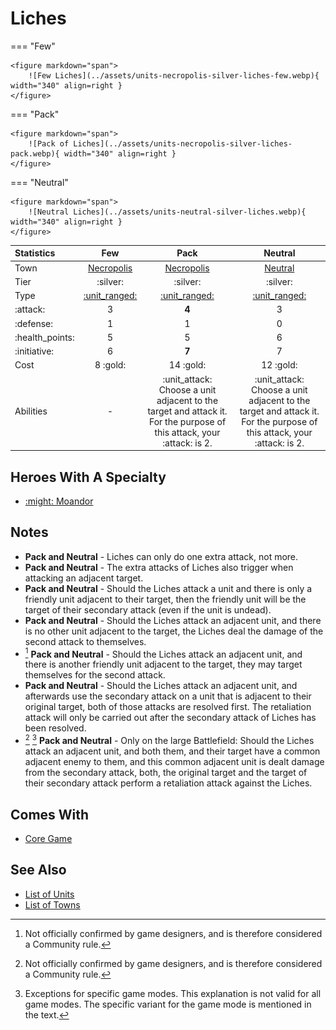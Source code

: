 # Liches

=== "Few"

    <figure markdown="span">
        ![Few Liches](../assets/units-necropolis-silver-liches-few.webp){ width="340" align=right }
    </figure>

=== "Pack"

    <figure markdown="span">
        ![Pack of Liches](../assets/units-necropolis-silver-liches-pack.webp){ width="340" align=right }
    </figure>

=== "Neutral"

    <figure markdown="span">
        ![Neutral Liches](../assets/units-neutral-silver-liches.webp){ width="340" align=right }
    </figure>


| Statistics | Few | Pack | Neutral |
| :--- | :---: | :---: | :---: |
| Town | [Necropolis](../towns/necropolis.md) | [Necropolis](../towns/necropolis.md) | [Neutral](../towns/neutral.md) |
| Tier | :silver: | :silver: | :silver: |
| Type | [:unit_ranged:](../keywords/ranged_unit.md) | [:unit_ranged:](../keywords/ranged_unit.md) | [:unit_ranged:](../keywords/ranged_unit.md) |
| :attack: | 3 | **4** | 3 |
| :defense: | 1 | 1 | 0 |
| :health_points: | 5 | 5 | 6 |
| :initiative: | 6 | **7** | 7 |
| Cost | 8 :gold: | 14 :gold: | 12 :gold: |
| Abilities | - | :unit_attack: Choose a unit adjacent to the target and attack it. For the purpose of this attack, your :attack: is 2. | :unit_attack: Choose a unit adjacent to the target and attack it. For the purpose of this attack, your :attack: is 2. |


## Heroes With A Specialty

- [:might: Moandor](../heroes/moandor.md#specialty)


## Notes

- **Pack and Neutral** - Liches can only do one extra attack, not more.
- **Pack and Neutral** - The extra attacks of Liches also trigger when attacking an adjacent target.
- **Pack and Neutral** - Should the Liches attack a unit and there is only a friendly unit adjacent to their target, then the friendly unit will be the target of their secondary attack (even if the unit is undead).
- **Pack and Neutral** - Should the Liches attack an adjacent unit, and there is no other unit adjacent to the target, the Liches deal the damage of the second attack to themselves.
- [^1] **Pack and Neutral** - Should the Liches attack an adjacent unit, and there is another friendly unit adjacent to the target, they may target themselves for the second attack.
- **Pack and Neutral** - Should the Liches attack an adjacent unit, and afterwards use the secondary attack on a unit that is adjacent to their original target, both of those attacks are resolved first. The retaliation attack will only be carried out after the secondary attack of Liches has been resolved.
- [^1] [^2] **Pack and Neutral** - Only on the large Battlefield: Should the Liches attack an adjacent unit, and both them, and their target have a common adjacent enemy to them, and this common adjacent unit is dealt damage from the secondary attack, both, the original target and the target of their secondary attack perform a retaliation attack against the Liches.


## Comes With

- [Core Game](../content/core_game.md)


## See Also

- [List of Units](index.md)
- [List of Towns](../towns/index.md)


[^1]: Not officially confirmed by game designers, and is therefore considered a Community rule.
[^2]: Exceptions for specific game modes. This explanation is not valid for all game modes. The specific variant for the game mode is mentioned in the text.